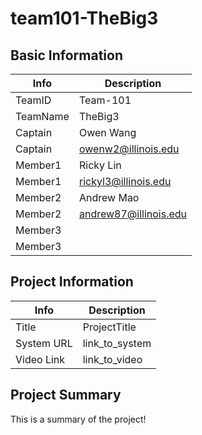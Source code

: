 # team101-TheBig3

## Basic Information

|   Info      |        Description     |
| ----------- | ---------------------- |
| TeamID      |        Team-101        |
| TeamName    |         TheBig3        |
| Captain     |       Owen Wang        |
| Captain     |  owenw2@illinois.edu   |
| Member1     |        Ricky Lin       |
| Member1     |   rickyl3@illinois.edu |
| Member2     |     Andrew Mao         |
| Member2     |  andrew87@illinois.edu |
| Member3     |                        |
| Member3     |                        |

## Project Information

|   Info      |        Description     |
| ----------- | ---------------------- |
|  Title      |       ProjectTitle     |
| System URL  |      link_to_system    |
| Video Link  |      link_to_video     |

## Project Summary

This is a summary of the project!
